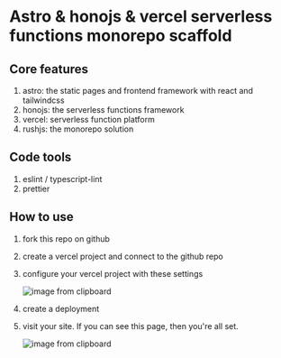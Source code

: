 # Astro & honojs & vercel serverless functions monorepo scaffold

## Core features

1. astro: the static pages and frontend framework with react and tailwindcss
2. honojs: the serverless functions framework
3. vercel: serverless function platform
4. rushjs: the monorepo solution

## Code tools

1. eslint / typescript-lint
2. prettier

## How to use

1. fork this repo on github
2. create a vercel project and connect to the github repo
3. configure your vercel project with these settings

    ![image from clipboard](https://ik.imagekit.io/6mysxbs8t/smBOzykDZDlmfxv3Z-n_jSB1aGjRuSE73J7i48E434k.png)

4. create a deployment
5. visit your site. If you can see this page, then you're all set.

    ![image from clipboard](https://ik.imagekit.io/6mysxbs8t/O_gIDoA-_nJzmPCIcDm_KeaE45YPafRxvx82eBlkyxs.png)
